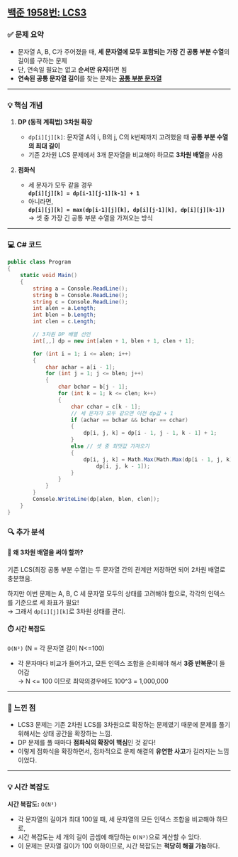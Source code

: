## [백준 1958번: LCS3](https://github.com/Syldris/Baekjoon-Study/tree/main/C%23/%EB%B0%B1%EC%A4%80/Gold/1958.%E2%80%85LCS%E2%80%853)

### ✅ 문제 요약
- 문자열 A, B, C가 주어졌을 때, **세 문자열에 모두 포함되는 가장 긴 공통 부분 수열**의 길이를 구하는 문제
- 단, 연속일 필요는 없고 **순서만 유지**하면 됨
- **연속된 공통 문자열 길이**를 찾는 문제는 [**공통 부분 문자열**](https://github.com/Syldris/Baekjoon-Study/blob/main/%EC%A4%91%EC%9A%94%ED%95%9C%20%EB%AC%B8%EC%A0%9C%EB%AA%A8%EC%9D%8C/%5BDP%5D%20%EA%B3%B5%ED%86%B5%20%EB%B6%80%EB%B6%84%20%EB%AC%B8%EC%9E%90%EC%97%B4.md)
---

### 💡 핵심 개념

1. **DP (동적 계획법) 3차원 확장**
   - `dp[i][j][k]`: 문자열 A의 i, B의 j, C의 k번째까지 고려했을 때 **공통 부분 수열의 최대 길이**
   - 기존 2차원 LCS 문제에서 3개 문자열을 비교해야 하므로 **3차원 배열**을 사용

2. **점화식**
   - 세 문자가 모두 같을 경우  
     **`dp[i][j][k] = dp[i-1][j-1][k-1] + 1`**
   - 아니라면,  
     **`dp[i][j][k] = max(dp[i-1][j][k], dp[i][j-1][k], dp[i][j][k-1])`**  
   → 셋 중 가장 긴 공통 부분 수열을 가져오는 방식

---

### 💻 C# 코드

```csharp
public class Program
{
    static void Main()
    {
        string a = Console.ReadLine();
        string b = Console.ReadLine();
        string c = Console.ReadLine();
        int alen = a.Length;
        int blen = b.Length;
        int clen = c.Length;

        // 3차원 DP 배열 선언
        int[,,] dp = new int[alen + 1, blen + 1, clen + 1];

        for (int i = 1; i <= alen; i++)
        {
            char achar = a[i - 1];
            for (int j = 1; j <= blen; j++)
            {
                char bchar = b[j - 1];
                for (int k = 1; k <= clen; k++)
                {
                    char cchar = c[k - 1];
                    // 세 문자가 모두 같으면 이전 dp값 + 1
                    if (achar == bchar && bchar == cchar)
                    {
                        dp[i, j, k] = dp[i - 1, j - 1, k - 1] + 1;
                    }
                    else // 셋 중 최댓값 가져오기
                    {
                        dp[i, j, k] = Math.Max(Math.Max(dp[i - 1, j, k], dp[i, j - 1, k]),
                            dp[i, j, k - 1]);
                    }
                }
            }
        }
        Console.WriteLine(dp[alen, blen, clen]);
    }
}
```
### 🔍 추가 분석

#### 📌 왜 3차원 배열을 써야 할까?
기존 LCS(최장 공통 부분 수열)는 두 문자열 간의 관계만 저장하면 되어 2차원 배열로 충분했음.

하지만 이번 문제는 A, B, C 세 문자열 모두의 상태를 고려해야 함으로, 각각의 인덱스를 기준으로 세 좌표가 필요!  
→ 그래서 `dp[i][j][k]`로 3차원 상태를 관리.

#### ⏱️ 시간 복잡도
`O(N³)` (N = 각 문자열 길이 N<=100)

- 각 문자마다 비교가 들어가고, 모든 인덱스 조합을 순회해야 해서 **3중 반복문**이 들어감  
→ N <= 100 이므로 최악의경우에도 100^3 = 1,000,000
---

### 📝 느낀 점
- LCS3 문제는 기존 2차원 LCS를 3차원으로 확장하는 문제였기 때문에 문제를 풀기 위해서는 상태 공간을 확장하는 느낌. 
- DP 문제를 풀 때마다 **점화식의 확장이 핵심**인 것 같다!
- 이렇게 점화식을 확장하면서, 점차적으로 문제 해결의 **유연한 사고**가 길러지는 느낌이었다.

---

### 💡 시간 복잡도
**시간 복잡도:** `O(N³)`  
- 각 문자열의 길이가 최대 100일 때, 세 문자열의 모든 인덱스 조합을 비교해야 하므로, 
- 시간 복잡도는 세 개의 길이 곱셈에 해당하는 `O(N³)`으로 계산할 수 있다.  
- 이 문제는 문자열 길이가 100 이하이므로, 시간 복잡도는 **적당히 해결 가능**하다.
